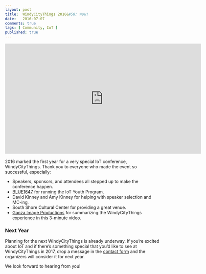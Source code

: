```yaml
---
layout: post
title:  WindyCityThings 2016&#58; Wow!
date:   2016-07-07
comments: true
tags: [ Community, IoT ]
published: true
---
```


<div class="video-container">
<iframe src="https://player.vimeo.com/video/173577064?color=f00004&title=0&byline=0&portrait=0" width="640" height="360" frameborder="0" webkitallowfullscreen mozallowfullscreen allowfullscreen></iframe>
</div>
&nbsp;<br/>
2016 marked the first year for a very special IoT conference, WindyCityThings. Thank you to everyone who made the event so successful, especially:

* Speakers, sponsors, and attendees all stepped up to make the conference happen.
* [BLUE1647](http://blue1647.com) for running the IoT Youth Program.
* David Kinney and Amy Kinney for helping with speaker selection and MC-ing.
* South Shore Cultural Center for providing a great venue.
* [Ganza Image Productions](http://ganzaimage.com) for summarizing the WindyCityThings experience in this 3-minute video.

<!--more-->

### Next Year

Planning for the next WindyCityThings is already underway. If you’re excited about IoT and if there’s something special that you’d like to see at WindyCityThings in 2017, drop a message in the [contact form](/contact) and the organizers will consider it for next year.

We look forward to hearing from you!

